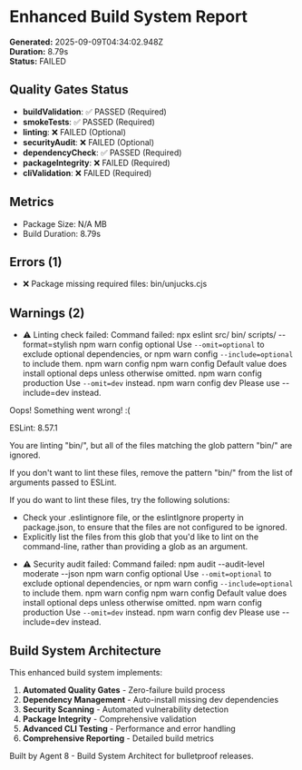 # Enhanced Build System Report

**Generated:** 2025-09-09T04:34:02.948Z  
**Duration:** 8.79s  
**Status:** FAILED

## Quality Gates Status

- **buildValidation**: ✅ PASSED (Required)
- **smokeTests**: ✅ PASSED (Required)
- **linting**: ❌ FAILED (Optional)
- **securityAudit**: ❌ FAILED (Optional)
- **dependencyCheck**: ✅ PASSED (Required)
- **packageIntegrity**: ❌ FAILED (Required)
- **cliValidation**: ❌ FAILED (Required)

## Metrics

- Package Size: N/A MB
- Build Duration: 8.79s

## Errors (1)

- ❌ Package missing required files: bin/unjucks.cjs

## Warnings (2)

- ⚠️  Linting check failed: Command failed: npx eslint src/ bin/ scripts/ --format=stylish
npm warn config optional Use `--omit=optional` to exclude optional dependencies, or
npm warn config `--include=optional` to include them.
npm warn config
npm warn config       Default value does install optional deps unless otherwise omitted.
npm warn config production Use `--omit=dev` instead.
npm warn config dev Please use --include=dev instead.

Oops! Something went wrong! :(

ESLint: 8.57.1

You are linting "bin/", but all of the files matching the glob pattern "bin/" are ignored.

If you don't want to lint these files, remove the pattern "bin/" from the list of arguments passed to ESLint.

If you do want to lint these files, try the following solutions:

* Check your .eslintignore file, or the eslintIgnore property in package.json, to ensure that the files are not configured to be ignored.
* Explicitly list the files from this glob that you'd like to lint on the command-line, rather than providing a glob as an argument.


- ⚠️  Security audit failed: Command failed: npm audit --audit-level moderate --json
npm warn config optional Use `--omit=optional` to exclude optional dependencies, or
npm warn config `--include=optional` to include them.
npm warn config
npm warn config       Default value does install optional deps unless otherwise omitted.
npm warn config production Use `--omit=dev` instead.
npm warn config dev Please use --include=dev instead.


## Build System Architecture

This enhanced build system implements:

1. **Automated Quality Gates** - Zero-failure build process
2. **Dependency Management** - Auto-install missing dev dependencies  
3. **Security Scanning** - Automated vulnerability detection
4. **Package Integrity** - Comprehensive validation
5. **Advanced CLI Testing** - Performance and error handling
6. **Comprehensive Reporting** - Detailed build metrics

Built by Agent 8 - Build System Architect for bulletproof releases.
